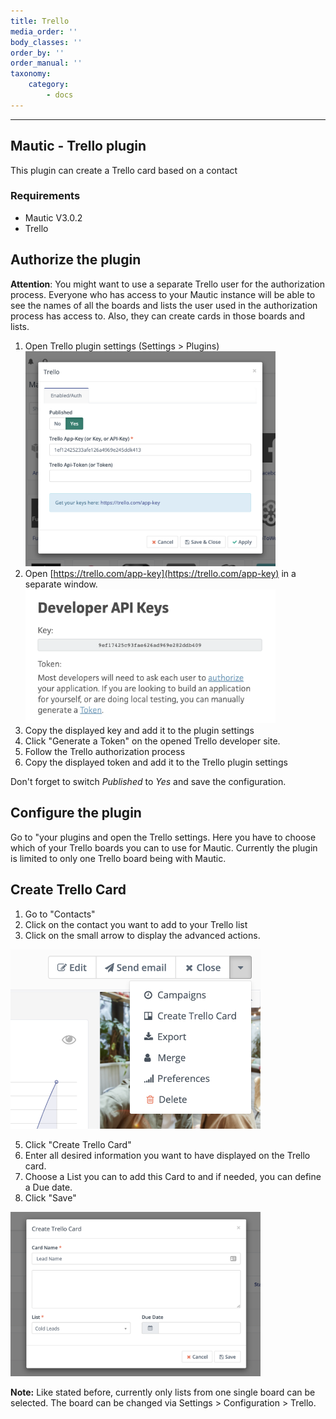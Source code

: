 ```yaml
---
title: Trello
media_order: ''
body_classes: ''
order_by: ''
order_manual: ''
taxonomy:
    category:
        - docs
---
```


-------------------

## Mautic - Trello plugin

This plugin can create a Trello card based on a contact

### Requirements

- Mautic V3.0.2
- Trello

## Authorize the plugin

**Attention**:
You might want to use a separate Trello user for the authorization process. Everyone who has access to your Mautic instance will be able to see the names of all the boards and lists the user used in the authorization process has access to. Also, they can create cards in those boards and lists.

1. Open Trello plugin settings (Settings > Plugins)\
   <img src="media/trello-plugin-settings-en.png" alt="Trello Plugin Settings" width="400"/>
2. Open [https://trello.com/app-key](https://trello.com/app-key) in a separate window.\
   <img src="media/trello-app-key-en.png" alt="Get auth keys on Trello" width="400"/>
3. Copy the displayed key and add it to the plugin settings
4. Click "Generate a Token" on the opened Trello developer site.
5. Follow the Trello authorization process
6. Copy the displayed token and add it to the Trello plugin settings

Don't forget to switch *Published* to *Yes* and save the configuration.

## Configure the plugin

Go to "your plugins and open the Trello settings. Here you have to choose which of your Trello boards you can to use for Mautic. Currently the plugin is limited to only one Trello board being with Mautic.
## Create Trello Card

1. Go to "Contacts"
2. Click on the contact you want to add to your Trello list
3. Click on the small arrow to display the advanced actions.
<img src="media/trello-plugin-add-card.png" alt="Get auth keys on Trello" width="400"/>

5. Click "Create Trello Card"
6. Enter all desired information you want to have displayed on the Trello card. 
7. Choose a List you can to add this Card to and if needed, you can define a Due date.
8. Click "Save"
<img src="media/trello-plugin-add-card-info-en.png" alt="Add Trello card information" width="400"/>

**Note:**
Like stated before, currently only lists from one single board can be selected. The board can be changed via Settings > Configuration > Trello.
